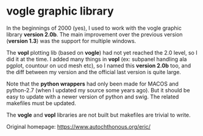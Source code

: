 # vogle graphic library
In the beginnings of 2000 (yes), I used to work with the vogle graphic library **version 2.0b**.
The main improvement over the previous version (**version 1.3**) was the support for multiple windows.

The **vopl** plotting lib (based on **vogle**) had not yet reached the 2.0 level, so I did it at the time.
I added many things in **vopl** (ex: subpanel handling ala pgplot, countour on ucd mesh etc), so I named
this **version 2.0b** too, and the diff between my version and the official last version is quite large.

Note that the **python wrappers** had only been made for MACOS and python-2.7 (when I updated my source some years ago).
But it should be easy to update with a newer version of python and swig. The related makefiles must be updated.

The **vogle** and **vopl** libraries are not built but makefiles are trivial to write.

Original homepage: https://www.autochthonous.org/eric/
